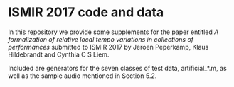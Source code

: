 # ISMIR 2017 code and data
In this repository we provide some supplements for the paper entitled _A formalization of relative local tempo variations in collections of performances_ submitted to ISMIR 2017 by Jeroen Peperkamp, Klaus Hildebrandt and Cynthia C S Liem.

Included are generators for the seven classes of test data, artificial\_\*.m, as well as the sample audio mentioned in Section 5.2.
